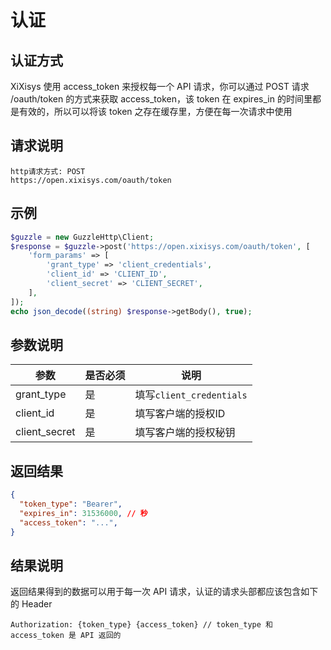 # 认证

## 认证方式

XiXisys 使用 access_token 来授权每一个 API 请求，你可以通过 POST 请求 /oauth/token 的方式来获取 access_token，该 token 在 expires_in 的时间里都是有效的，所以可以将该 token 之存在缓存里，方便在每一次请求中使用

## 请求说明

```
http请求方式: POST
https://open.xixisys.com/oauth/token
```

## 示例

```php
$guzzle = new GuzzleHttp\Client;
$response = $guzzle->post('https://open.xixisys.com/oauth/token', [
    'form_params' => [
        'grant_type' => 'client_credentials',
        'client_id' => 'CLIENT_ID',
        'client_secret' => 'CLIENT_SECRET', 
    ],
]);
echo json_decode((string) $response->getBody(), true);
```

## 参数说明

|参数|是否必须|说明|
|----|-------|----|
|grant_type|是|填写`client_credentials`|
|client_id|是|填写客户端的授权ID|
|client_secret|是|填写客户端的授权秘钥|

## 返回结果

```json
{
  "token_type": "Bearer",
  "expires_in": 31536000, // 秒
  "access_token": "...",
}
```

## 结果说明

返回结果得到的数据可以用于每一次 API 请求，认证的请求头部都应该包含如下的 Header

`Authorization: {token_type} {access_token} // token_type 和 access_token 是 API 返回的`
